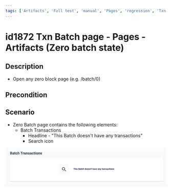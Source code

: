 ```yaml
---
tags: ['Artifacts', 'Full test', 'manual', 'Pages', 'regression', 'Txn Batch', 'Active']
---
```


# id1872 Txn Batch page - Pages - Artifacts (Zero batch state)

## Description
  - Open any zero block page (e.g. /batch/0)

## Precondition


## Scenario
- Zero Batch page contains the following elements:
    - Batch Transactions
      - Headline - "This Batch doesn't have any transactions"
      - Search icon

![Screenshot](../../../../static/img/Pages/Batch%20page/id1872.png)

